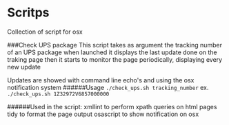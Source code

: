 # Scritps
Collection of script for osx

###Check UPS package
 This script takes as argument the tracking number of an UPS package
 when launched it displays the last update done on the traking page
 then it starts to monitor the page periodically, displaying every new update

 Updates are showed with command line echo's and using the osx notification system
######Usage 
    `./check_ups.sh tracking_number`
ex. `./check_ups.sh 1Z32972V6857000000`

######Used in the script\:
   xmllint to perform xpath queries on html pages
   tidy to format the page output
   osascript to show notification on osx
